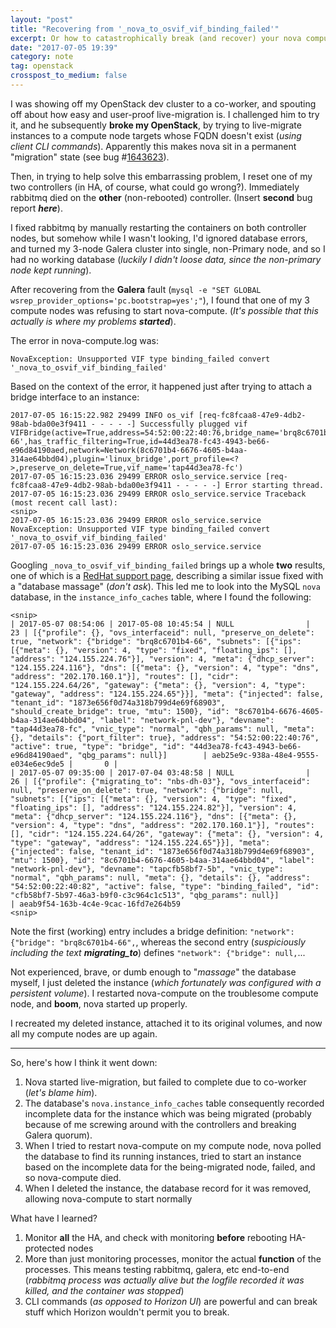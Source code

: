 ```yaml
---
layout: "post"
title: "Recovering from '_nova_to_osvif_vif_binding_failed'"
excerpt: Or how to catastrophically break (and recover) your nova compute node with a failed live-migration
date: "2017-07-05 19:39"
category: note
tag: openstack
crosspost_to_medium: false
---
```

I was showing off my OpenStack dev cluster to a co-worker, and spouting off about how easy and user-proof live-migration is. I challenged him to try it, and he subsequently **broke my OpenStack**, by trying to live-migrate instances to a compute node targets whose FQDN doesn't exist (_using client CLI commands_). Apparently this makes nova sit in a permanent "migration" state (see bug #[1643623](https://bugs.launchpad.net/nova/+bug/1643623)).

Then, in trying to help solve this embarrassing problem, I reset one of my two controllers (in HA, of course, what could go wrong?). Immediately rabbitmq died on the **other** (non-rebooted) controller. (Insert **second** bug report ___here___).

I fixed rabbitmq by manually restarting the containers on both controller nodes, but somehow while I wasn't looking, I'd ignored database errors, and turned my 3-node Galera cluster into single, non-Primary node, and so I had no working database (_luckily I didn't loose data, since the non-primary node kept running_).

After recovering from the **Galera** fault (````mysql -e "SET GLOBAL wsrep_provider_options='pc.bootstrap=yes';"````), I found that one of my 3 compute nodes was refusing to start nova-compute. (_It's possible that this actually is where my problems **started**_).

The error in nova-compute.log was:

````NovaException: Unsupported VIF type binding_failed convert '_nova_to_osvif_vif_binding_failed'````

Based on the context of the error, it happened just after trying to attach a bridge interface to an instance:


````
2017-07-05 16:15:22.982 29499 INFO os_vif [req-fc8fcaa8-47e9-4db2-98ab-bda00e3f9411 - - - - -] Successfully plugged vif VIFBridge(active=True,address=54:52:00:22:40:76,bridge_name='brq8c6701b4-66',has_traffic_filtering=True,id=44d3ea78-fc43-4943-be66-e96d84190aed,network=Network(8c6701b4-6676-4605-b4aa-314ae64bbd04),plugin='linux_bridge',port_profile=<?>,preserve_on_delete=True,vif_name='tap44d3ea78-fc')
2017-07-05 16:15:23.036 29499 ERROR oslo_service.service [req-fc8fcaa8-47e9-4db2-98ab-bda00e3f9411 - - - - -] Error starting thread.
2017-07-05 16:15:23.036 29499 ERROR oslo_service.service Traceback (most recent call last):
<snip>
2017-07-05 16:15:23.036 29499 ERROR oslo_service.service NovaException: Unsupported VIF type binding_failed convert '_nova_to_osvif_vif_binding_failed'
2017-07-05 16:15:23.036 29499 ERROR oslo_service.service
````

Googling ````_nova_to_osvif_vif_binding_failed```` brings up a whole **two** results, one of which is a [RedHat support page](https://access.redhat.com/discussions/2905491), describing a similar issue fixed with a "database massage" (_don't ask_). This led me to look into the MySQL ````nova```` database, in the ````instance_info_caches```` table, where I found the following:

````
<snip>
| 2017-05-07 08:54:06 | 2017-05-08 10:45:54 | NULL                |  23 | [{"profile": {}, "ovs_interfaceid": null, "preserve_on_delete": true, "network": {"bridge": "brq8c6701b4-66", "subnets": [{"ips": [{"meta": {}, "version": 4, "type": "fixed", "floating_ips": [], "address": "124.155.224.76"}], "version": 4, "meta": {"dhcp_server": "124.155.224.116"}, "dns": [{"meta": {}, "version": 4, "type": "dns", "address": "202.170.160.1"}], "routes": [], "cidr": "124.155.224.64/26", "gateway": {"meta": {}, "version": 4, "type": "gateway", "address": "124.155.224.65"}}], "meta": {"injected": false, "tenant_id": "1873e656f0d74a318b799d4e69f68903", "should_create_bridge": true, "mtu": 1500}, "id": "8c6701b4-6676-4605-b4aa-314ae64bbd04", "label": "network-pnl-dev"}, "devname": "tap44d3ea78-fc", "vnic_type": "normal", "qbh_params": null, "meta": {}, "details": {"port_filter": true}, "address": "54:52:00:22:40:76", "active": true, "type": "bridge", "id": "44d3ea78-fc43-4943-be66-e96d84190aed", "qbg_params": null}]        | aeb25e9c-938a-48e4-9555-e034e6ec9de5 |       0 |
| 2017-05-07 09:35:00 | 2017-07-04 03:48:58 | NULL                |  26 | [{"profile": {"migrating_to": "nbs-dh-03"}, "ovs_interfaceid": null, "preserve_on_delete": true, "network": {"bridge": null, "subnets": [{"ips": [{"meta": {}, "version": 4, "type": "fixed", "floating_ips": [], "address": "124.155.224.82"}], "version": 4, "meta": {"dhcp_server": "124.155.224.116"}, "dns": [{"meta": {}, "version": 4, "type": "dns", "address": "202.170.160.1"}], "routes": [], "cidr": "124.155.224.64/26", "gateway": {"meta": {}, "version": 4, "type": "gateway", "address": "124.155.224.65"}}], "meta": {"injected": false, "tenant_id": "1873e656f0d74a318b799d4e69f68903", "mtu": 1500}, "id": "8c6701b4-6676-4605-b4aa-314ae64bbd04", "label": "network-pnl-dev"}, "devname": "tapcfb58bf7-5b", "vnic_type": "normal", "qbh_params": null, "meta": {}, "details": {}, "address": "54:52:00:22:40:82", "active": false, "type": "binding_failed", "id": "cfb58bf7-5b97-46a3-b9f0-c3c964c1c513", "qbg_params": null}]                                 | aeab9f54-163b-4c4e-9cac-16fd7e264b59
<snip>
````

Note the first (working) entry includes a bridge definition: ````"network": {"bridge": "brq8c6701b4-66",````, whereas the second entry (_suspiciously including the text_ ___migrating_to___) defines ````"network": {"bridge": null,````...

Not experienced, brave, or dumb enough to "_massage_" the database myself, I just deleted the instance (_which fortunately was configured with a persistent volume_). I restarted nova-compute on the troublesome compute node, and **boom**, nova started up properly.

I recreated my deleted instance, attached it to its original volumes, and now all my compute nodes are up again.

---

So, here's how I think it went down:

1. Nova started live-migration, but failed to complete due to co-worker (_let's blame him_).
2. The database's ````nova.instance_info_caches```` table consequently recorded incomplete data for the instance which was being migrated (probably because of me screwing around with the controllers and breaking Galera quorum).
3. When I tried to restart nova-compute on my compute node, nova polled the database to find its running instances, tried to start an instance based on the incomplete data for the being-migrated node, failed, and so nova-compute died.
4. When I deleted the instance, the database record for it was removed, allowing nova-compute to start normally

What have I learned?

1. Monitor **all** the HA, and check with monitoring **before** rebooting HA-protected nodes
2. More than just monitoring processes, monitor the actual __function__ of the processes. This means testing rabbitmq, galera, etc end-to-end (_rabbitmq process was actually alive but the logfile recorded it was killed, and the container was stopped_)
3. CLI commands (_as opposed to Horizon UI_) are powerful and can break stuff which Horizon wouldn't permit you to break.
